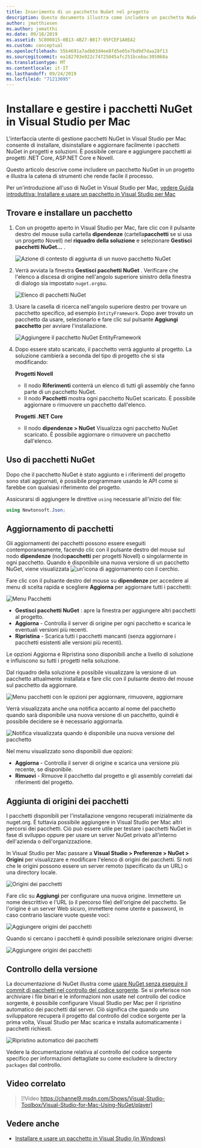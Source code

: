 ```yaml
---
title: Inserimento di un pacchetto NuGet nel progetto
description: Questo documento illustra come includere un pacchetto NuGet in un progetto usando Visual Studio per Mac. Illustra in modo dettagliato come trovare e scaricare un pacchetto e offre un'introduzione alle funzionalità di integrazione dell'IDE.
author: jmatthiesen
ms.author: jomatthi
ms.date: 09/18/2019
ms.assetid: 5C800815-0B13-4B27-B017-95FCEF1A0EA2
ms.custom: conceptual
ms.openlocfilehash: 55b4691a7adb03d4ee8fd5e05e7bd9d7daa28f13
ms.sourcegitcommit: ea182703e922c74725045afc251bcebac305068a
ms.translationtype: MT
ms.contentlocale: it-IT
ms.lasthandoff: 09/24/2019
ms.locfileid: "71213695"
---
```

# <a name="install-and-manage-nuget-packages-in-visual-studio-for-mac"></a>Installare e gestire i pacchetti NuGet in Visual Studio per Mac

L'interfaccia utente di gestione pacchetti NuGet in Visual Studio per Mac consente di installare, disinstallare e aggiornare facilmente i pacchetti NuGet in progetti e soluzioni. È possibile cercare e aggiungere pacchetti ai progetti .NET Core, ASP.NET Core e Novell.

Questo articolo descrive come includere un pacchetto NuGet in un progetto e illustra la catena di strumenti che rende facile il processo.

Per un'introduzione all'uso di NuGet in Visual Studio per Mac, [vedere Guida introduttiva: Installare e usare un pacchetto in Visual Studio per Mac](/nuget/quickstart/install-and-use-a-package-in-visual-studio-mac)

## <a name="find-and-install-a-package"></a>Trovare e installare un pacchetto

1. Con un progetto aperto in Visual Studio per Mac, fare clic con il pulsante destro del mouse sulla cartella **dipendenze** (cartella**pacchetti** se si usa un progetto Novell) nel **riquadro della soluzione** e selezionare **Gestisci pacchetti NuGet...** .

    ![Azione di contesto di aggiunta di un nuovo pacchetto NuGet](media/nuget-walkthrough-packages-menu.png)

2. Verrà avviata la finestra **Gestisci pacchetti NuGet** . Verificare che l'elenco a discesa di origine nell'angolo superiore sinistro della finestra di dialogo sia impostato `nuget.org`su.

    ![Elenco di pacchetti NuGet](media/nuget-walkthrough-add-packages1.png)

3. Usare la casella di ricerca nell'angolo superiore destro per trovare un pacchetto specifico, ad esempio `EntityFramework`. Dopo aver trovato un pacchetto da usare, selezionarlo e fare clic sul pulsante **Aggiungi pacchetto** per avviare l'installazione.

    ![Aggiungere il pacchetto NuGet EntityFramework](media/nuget-walkthrough-add-packages2.png)

4. Dopo essere stato scaricato, il pacchetto verrà aggiunto al progetto. La soluzione cambierà a seconda del tipo di progetto che si sta modificando:

    **Progetti Novell**
    * Il nodo **Riferimenti** conterrà un elenco di tutti gli assembly che fanno parte di un pacchetto NuGet.
    * Il nodo **Pacchetti** mostra ogni pacchetto NuGet scaricato. È possibile aggiornare o rimuovere un pacchetto dall'elenco.
    
    **Progetti .NET Core**

    * Il nodo **dipendenze > NuGet** Visualizza ogni pacchetto NuGet scaricato. È possibile aggiornare o rimuovere un pacchetto dall'elenco.

## <a name="using-nuget-packages"></a>Uso di pacchetti NuGet

Dopo che il pacchetto NuGet è stato aggiunto e i riferimenti del progetto sono stati aggiornati, è possibile programmare usando le API come si farebbe con qualsiasi riferimento del progetto.

Assicurarsi di aggiungere le direttive `using` necessarie all'inizio del file:

```csharp
using Newtonsoft.Json;
```

<a name="Package_Updates" class="injected"></a>

## <a name="updating-packages"></a>Aggiornamento di pacchetti

Gli aggiornamenti dei pacchetti possono essere eseguiti contemporaneamente, facendo clic con il pulsante destro del mouse sul nodo **dipendenze** (nodo**pacchetti** per progetti Novell) o singolarmente in ogni pacchetto. Quando è disponibile una nuova versione di un pacchetto NuGet, viene visualizzata ![un'icona di aggiornamento con il cerchio.](media/nuget-walkthrough-update-icon.png)

Fare clic con il pulsante destro del mouse su **dipendenze** per accedere al menu di scelta rapida e scegliere **Aggiorna** per aggiornare tutti i pacchetti:

![Menu Pacchetti](media/nuget-walkthrough-packages-menu-update.png)

* **Gestisci pacchetti NuGet** : apre la finestra per aggiungere altri pacchetti al progetto.
* **Aggiorna** - Controlla il server di origine per ogni pacchetto e scarica le eventuali versioni più recenti.
* **Ripristina** - Scarica tutti i pacchetti mancanti (senza aggiornare i pacchetti esistenti alle versioni più recenti).

Le opzioni Aggiorna e Ripristina sono disponibili anche a livello di soluzione e influiscono su tutti i progetti nella soluzione.

Dal riquadro della soluzione è possibile visualizzare la versione di un pacchetto attualmente installata e fare clic con il pulsante destro del mouse sul pacchetto da aggiornare.

![Menu pacchetti con le opzioni per aggiornare, rimuovere, aggiornare](media/nuget-walkthrough-PackageMenu.png)

Verrà visualizzata anche una notifica accanto al nome del pacchetto quando sarà disponibile una nuova versione di un pacchetto, quindi è possibile decidere se è necessario aggiornarla.

![Notifica visualizzata quando è disponibile una nuova versione del pacchetto](media/nuget-walkthrough-package-update-available.png)

Nel menu visualizzato sono disponibili due opzioni:

* **Aggiorna** - Controlla il server di origine e scarica una versione più recente, se disponibile.
* **Rimuovi** - Rimuove il pacchetto dal progetto e gli assembly correlati dai riferimenti del progetto.

## <a name="adding-package-sources"></a>Aggiunta di origini dei pacchetti

I pacchetti disponibili per l'installazione vengono recuperati inizialmente da nuget.org. È tuttavia possibile aggiungere in Visual Studio per Mac altri percorsi dei pacchetti. Ciò può essere utile per testare i pacchetti NuGet in fase di sviluppo oppure per usare un server NuGet privato all'interno dell'azienda o dell'organizzazione.

In Visual Studio per Mac passare a **Visual Studio > Preferenze > NuGet > Origini** per visualizzare e modificare l'elenco di origini dei pacchetti. Si noti che le origini possono essere un server remoto (specificato da un URL) o una directory locale.

![Origini dei pacchetti](media/nuget-walkthrough-PackageSource.png)

Fare clic su **Aggiungi** per configurare una nuova origine. Immettere un nome descrittivo e l'URL (o il percorso file) dell'origine del pacchetto. Se l'origine è un server Web sicuro, immettere nome utente e password, in caso contrario lasciare vuote queste voci:

![Aggiungere origini dei pacchetti](media/nuget-walkthrough-PackageSource2.png)

Quando si cercano i pacchetti è quindi possibile selezionare origini diverse:

![Aggiungere origini dei pacchetti](media/nuget-walkthrough-PackageSource3.png)

## <a name="version-control"></a>Controllo della versione

La documentazione di NuGet illustra come [usare NuGet senza eseguire il commit di pacchetti nel controllo del codice sorgente](/nuget/consume-packages/packages-and-source-control). Se si preferisce non archiviare i file binari e le informazioni non usate nel controllo del codice sorgente, è possibile configurare Visual Studio per Mac per il ripristino automatico dei pacchetti dal server. Ciò significa che quando uno sviluppatore recupera il progetto dal controllo del codice sorgente per la prima volta, Visual Studio per Mac scarica e installa automaticamente i pacchetti richiesti.

![Ripristino automatico dei pacchetti](media/nuget-walkthrough-AutoRestore.png)

Vedere la documentazione relativa al controllo del codice sorgente specifico per informazioni dettagliate su come escludere la directory `packages` dal controllo.

## <a name="related-video"></a>Video correlato

> [!Video https://channel9.msdn.com/Shows/Visual-Studio-Toolbox/Visual-Studio-for-Mac-Using-NuGet/player]

## <a name="see-also"></a>Vedere anche

* [Installare e usare un pacchetto in Visual Studio (in Windows)](/nuget/quickstart/install-and-use-a-package-in-visual-studio)
